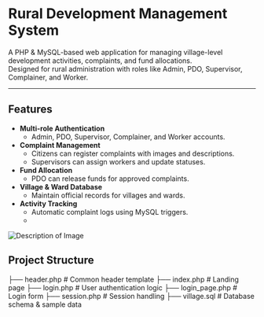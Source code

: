 # Rural Development Management System

A PHP & MySQL-based web application for managing village-level development activities, complaints, and fund allocations.  
Designed for rural administration with roles like Admin, PDO, Supervisor, Complainer, and Worker.

---

## Features

- **Multi-role Authentication**
  - Admin, PDO, Supervisor, Complainer, and Worker accounts.
- **Complaint Management**
  - Citizens can register complaints with images and descriptions.
  - Supervisors can assign workers and update statuses.
- **Fund Allocation**
  - PDO can release funds for approved complaints.
- **Village & Ward Database**
  - Maintain official records for villages and wards.
- **Activity Tracking**
  - Automatic complaint logs using MySQL triggers.
  - 

![Description of Image](https://www.dropbox.com/scl/fi/vjaiso4fi4g5h8tcg1wm8/Screenshot-2025-09-30-202043.png?rlkey=81u0tf3jhdo124xn6myq6t8bf&st=tnprqzbl&raw=1)




## Project Structure


├── header.php # Common header template
├── index.php # Landing page
├── login.php # User authentication logic
├── login_page.php # Login form
├── session.php # Session handling
├── village.sql # Database schema & sample data
